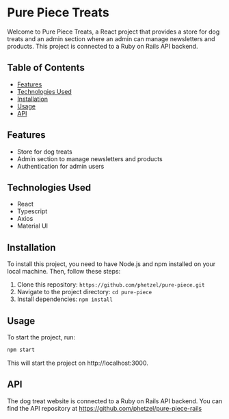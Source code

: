# Pure Piece Treats

Welcome to Pure Piece Treats, a React project that provides a store for dog treats and an admin section where an admin can manage newsletters and products. This project is connected to a Ruby on Rails API backend.

## Table of Contents

- [Features](#features)
- [Technologies Used](#technologies-used)
- [Installation](#installation)
- [Usage](#usage)
- [API](#api)

## Features

- Store for dog treats
- Admin section to manage newsletters and products
- Authentication for admin users

## Technologies Used

- React
- Typescript
- Axios
- Material UI

## Installation

To install this project, you need to have Node.js and npm installed on your local machine. Then, follow these steps:

1. Clone this repository: `https://github.com/phetzel/pure-piece.git`
2. Navigate to the project directory: `cd pure-piece`
3. Install dependencies: `npm install`

## Usage

To start the project, run:

```bash
npm start
```

This will start the project on http://localhost:3000.

## API

The dog treat website is connected to a Ruby on Rails API backend. You can find the API repository at https://github.com/phetzel/pure-piece-rails
